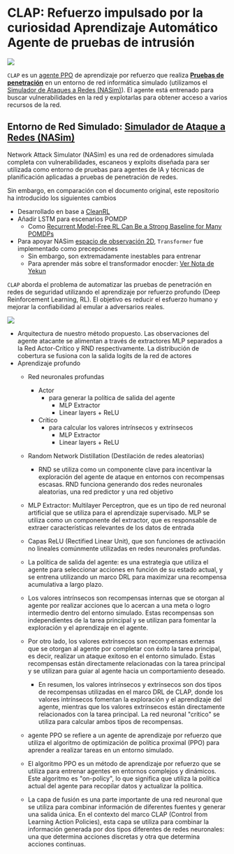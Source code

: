 # CLAP: **R**efuerzo impulsado por la curiosidad **A**prendizaje **A**utomático **A**gente de pruebas de intrusión

![](https://files.catbox.moe/784yxg.jpg)


`CLAP` es un [agente PPO](https://arxiv.org/abs/1707.06347) de aprendizaje por refuerzo que realiza [**Pruebas de penetración**](https://en.wikipedia.org/wiki/Penetration_test) en un entorno de red informática simulado (utilizamos el [Simulador de Ataques a Redes (NASim)](https://github.com/Jjschwartz/NetworkAttackSimulator)). El agente está entrenado para buscar vulnerabilidades en la red y explotarlas para obtener acceso a varios recursos de la red. 



## Entorno de Red Simulado: [Simulador de Ataque a Redes (NASim)](https://github.com/Jjschwartz/NetworkAttackSimulator)
Network Attack Simulator (NASim) es una red de ordenadores simulada completa con vulnerabilidades, escaneos y exploits diseñada para ser utilizada como entorno de pruebas para agentes de IA y técnicas de planificación aplicadas a pruebas de penetración de redes.

Sin embargo, en comparación con el documento original, este repositorio ha introducido los siguientes cambios

- Desarrollado en base a [CleanRL](https://github.com/vwxyzjn/cleanrl) 
- Añadir LSTM para escenarios POMDP
  - Como [Recurrent Model-Free RL Can Be a Strong Baseline for Many POMDPs](https://proceedings.mlr.press/v162/ni22a.html)
- Para apoyar NASim [espacio de observación 2D](https://networkattacksimulator.readthedocs.io/en/latest/reference/envs/environment.html), `Transformer` fue implementado como precepciones 
  - Sin embargo, son extremadamente inestables para entrenar
  - Para aprender más sobre el transformador enocder: [Ver Nota de Yekun](https://ychai.uk/notes/2019/07/21/RL/DRL/Decipher-AlphaStar-on-StarCraft-II/#Encoders)


`CLAP` aborda el problema de automatizar las pruebas de penetración en redes de seguridad utilizando el aprendizaje por refuerzo profundo (Deep Reinforcement Learning, RL). El objetivo es reducir el esfuerzo humano y mejorar la confiabilidad al emular a adversarios reales.

![](https://lh3.googleusercontent.com/fife/APg5EObWDg8doTIdhrWyUyIyB4zJ6qK4if0shGvuKFG4wxn-eui-LRYnPaBRMbcPTiy12RzuoPRkWnnFnn0R5vpzw4OA_vGq9XtM-7h53qplbEYhrMe18Vg8bVdNRcvGMKAYvLnQ1P70M_303deRgCfBGmyUGo2MUNi87SKQVym1NaPr7L0L75UMEmNRIaXFi0ll_O8FA7DAuAQTgs-Kl6xjHJcDDeUQSKbzom58ZknbTPuIDJ74NFDbyxDK3W2bmrKhXA9eBhKpEjVbBCFsoa03U-1dUu6I9MNM_Me0UvFv2d5jUzhZQ--VHQOrJBqHzzYhVC2Up6kacF9e8iyScXhaaM0CVee68JRIxdeMEjqcip0h5_Fyuf6489jraM4OcXFPnvp7aqSyMt1F0ktF5b7eCGpzbLZxL91YckRfRDeCoIBm_f_cGna9wBDonkyUcVG-d5wovWAsXXEiQ34LVbN7go2gM4BDiBdLQE6F89vwLRm_UWHN1WayhSTSA6ecc_-A1nD-yWzhiFGA8WluJDfC533RurN0TxBomR6er8b3XmIPVQXf2p_VERVa4AKFV3lu0EXwgybHapl5KHVwDEeQwtN4yZu_4CbISIEjJZBM6uJZEh1nq3GAxyWbddc4DQQO6lGzyasV1p6IpwUWD3ZHDoZbczDyD9L9W6k2a2tVTWtpqvElCGIxTb1Xo8RaS-V1TQ-iKCjWAu_6DeRDBA-MWqEvwdkedWdlzyxXxcVPD1vJYgQae8ZKsxC0y20p6NJU4BBpADXd5zkr_53xZKIitqS2TFE4JcQ4RKhKqhpTbVKQKuSu5oLS85P14hGjF4snPTOkvdMg_2jCwdcHy6Idn1rJih-R2sW-3WLsNnCvI7W83VWVFnOK0ETYHxv_qFemOY17LY3GrYrcfhE3zBCyvTu-nGP1fVkgyF-RPISxRBBPsnc855JKFrEmAAP7CAUYz31L78UjF4TKna_wKkM0s-ivdM_leKyZUo-baSUxQnKp-GuE-KhjoKsrChH4tu6SPWwSnCHWLJg2jNIq7xPUgbD17Lsg3vDLU-Sja47TdJczjUPnE4o-CAwwmEnar633M_k88GfOB3AICD80dIrrU1SEmqRTI7g4agpc23KTfbj5PcgRbv0RDpW4CYnOQGF4Dze-imTr9gd36abhh-57_5LWpL1Ht9BbH9wN7s_MhBzQpMJe7bMuwWqor6gNXt_v-o-Al_0IBpJGVxDMsdCJy_07oXABeMnadi_oMW7xR_7v5w7bmXsbqkAzlZjgv3GUDIj2bh5JkDSmT8Z4YRLubVHMkB2buBRLOxo8dT8-ZjNIKU0KNVbm_vU_MRmHVql1k2KTln0O_UFcX2xP7Kno5k67WFETHw6RaGq8HjGPeB0nVK-ko1oMGLyzjTe62wbM8T_ToMcCKTi2SHJihgPI0tGH-MeZrxF5B0C1x2lMx-Cow1pXfy_NCy4MGZvlMo-wR7qT5ovXh_oi3aRov2YJpo3kiQ=w1920-h975)
- Arquitectura de nuestro método propuesto. Las observaciones del agente atacante se alimentan a través de extractores MLP separados a la Red Actor-Crítico
y RND respectivamente. La distribución de cobertura se fusiona con la salida logits de la red de actores
- Aprendizaje profundo
  - Red neuronales profundas 
    - Actor
      - para generar la política de salida del agente
        - MLP Extractor   
        - Linear layers + ReLU
    -  Crítico
         - para calcular los valores intrínsecos y extrínsecos
           - MLP Extractor   
           - Linear layers + ReLU
   - Random Network Distillation (Destilación de redes aleatorias)
     - RND se utiliza como un componente clave para incentivar la exploración del agente de ataque en entornos con recompensas escasas. RND funciona generando dos redes neuronales aleatorias, una red predictor y una red objetivo
   
   - MLP Extractor: Multilayer Perceptron, que es un tipo de red neuronal artificial que se utiliza para el aprendizaje supervisado. MLP se utiliza como un componente del extractor, que es responsable de extraer características relevantes de los datos de entrada
   - Capas ReLU (Rectified Linear Unit), que son funciones de activación no lineales comúnmente utilizadas en redes neuronales profundas. 
   - La política de salida del agente:  es una estrategia que utiliza el agente para seleccionar acciones en función de su estado actual, y se entrena utilizando un marco DRL para maximizar una recompensa acumulativa a largo plazo.
   - Los valores intrínsecos son recompensas internas que se otorgan al agente por realizar acciones que lo acercan a una meta o logro intermedio dentro del entorno simulado. Estas recompensas son independientes de la tarea principal y se utilizan para fomentar la exploración y el aprendizaje en el agente.
   - Por otro lado, los valores extrínsecos son recompensas externas que se otorgan al agente por completar con éxito la tarea principal, es decir, realizar un ataque exitoso en el entorno simulado. Estas recompensas están directamente relacionadas con la tarea principal y se utilizan para guiar al agente hacia un comportamiento deseado.
     - En resumen, los valores intrínsecos y extrínsecos son dos tipos de recompensas utilizadas en el marco DRL de CLAP, donde los valores intrínsecos fomentan la exploración y el aprendizaje del agente, mientras que los valores extrínsecos están directamente relacionados con la tarea principal. La red neuronal "crítico" se utiliza para calcular ambos tipos de recompensas.
   - agente PPO se refiere a un agente de aprendizaje por refuerzo que utiliza el algoritmo de optimización de política proximal (PPO) para aprender a realizar tareas en un entorno simulado.
   - El algoritmo PPO es un método de aprendizaje por refuerzo que se utiliza para entrenar agentes en entornos complejos y dinámicos. Este algoritmo es "on-policy", lo que significa que utiliza la política actual del agente para recopilar datos y actualizar la política. 
   - La capa de fusión es una parte importante de una red neuronal que se utiliza para combinar información de diferentes fuentes y generar una salida única. En el contexto del marco CLAP (Control from Learning Action Policies), esta capa se utiliza para combinar la información generada por dos tipos diferentes de redes neuronales: una que determina acciones discretas y otra que determina acciones continuas.
